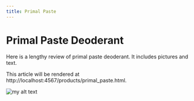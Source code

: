 ```yaml
---
title: Primal Paste
---
```


# Primal Paste Deoderant

Here is a lengthy review of primal paste deoderant. It includes pictures and text.

This article will be rendered at http://localhost:4567/products/primal_paste.html.

![my alt text](diy-deoderant.jpg)
